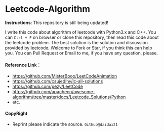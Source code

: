 # Leetcode-Algorithm

**Instructions**: This repository is still being updated!

I write this code about algorithm of leetcode with Python3.x and C++. You can `Ctrl + F` on browser or clone this repository, then read this code about the leetcode problem. The best solution is the solution and discussion provided by leetcode. Welcome to Fork or Star, if you think this can help you. You can Pull Request or Email to me, if you have any question, please.

#### Reference Link：

- https://github.com/MisterBooo/LeetCodeAnimation
- https://github.com/csujedihy/lc-all-solutions
- https://github.com/pezy/LeetCode
- https://github.com/apachecn/awesome-algorithm/tree/master/docs/Leetcode_Solutions/Python
- etc.

#### CopyRight

- Reprint please indicate the source. `Github@daidai21`

